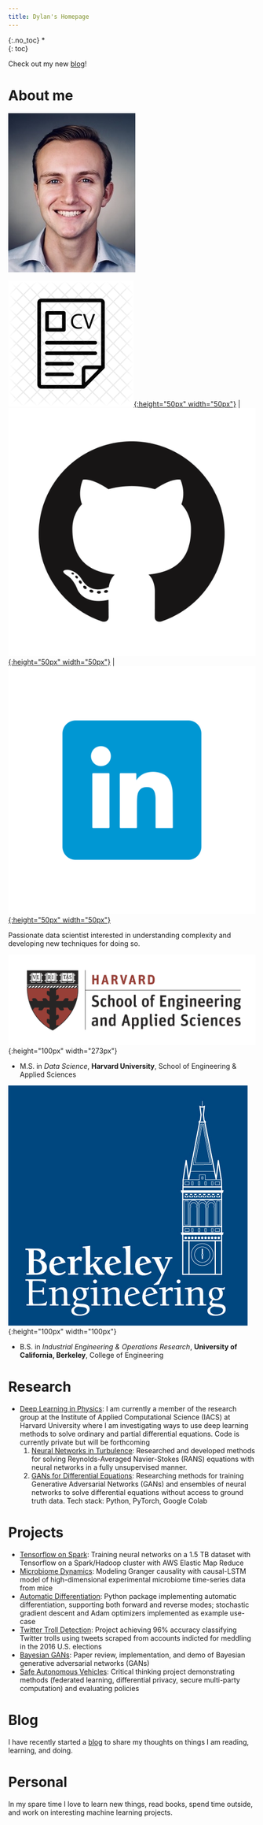 ```yaml
---
title: Dylan's Homepage
---
```


{:.no_toc}
*  
{: toc}

Check out my new [blog](https://dylanrandle.github.io/blog.html)!

# About me

![headshot](pics/headshot.jpg)

[![resume](pics/resume-cv-logo.png){:height="50px" width="50px"}](http://dylanrandle.github.io/DylanRandleResume.pdf) | [![gitlogo](pics/GitHub-Mark.png){:height="50px" width="50px"}](https://github.com/dylanrandle) | [![linkedinlogo](pics/linkedin.png){:height="50px" width="50px"}](https://linkedin.com/in/dylanrandle/)

Passionate data scientist interested in understanding complexity and developing new techniques for doing so.

![harvard](pics/SEASLogo.png){:height="100px" width="273px"}

- M.S. in *Data Science*, **Harvard University**, School of Engineering & Applied Sciences

![berkeley](pics/berkeley-engineering-logo.jpg){:height="100px" width="100px"}

- B.S. in *Industrial Engineering & Operations Research*, **University of California, Berkeley**, College of Engineering

# Research

- [Deep Learning in Physics](https://dylanrandle.github.io/ac299_website/): I am currently a member of the research group at the Institute of Applied Computational Science (IACS) at Harvard University where I am investigating ways to use deep learning methods to solve ordinary and partial differential equations. Code is currently private but will be forthcoming
  1. [Neural Networks in Turbulence](https://dylanrandle.github.io/ac299_website/Channel_Flow.html): Researched and developed methods for solving Reynolds-Averaged Navier-Stokes (RANS) equations with neural networks in a fully unsupervised manner.
  2. [GANs for Differential Equations](https://dylanrandle.github.io/ac299_website/GAN.html): Researching methods for training Generative Adversarial Networks (GANs) and ensembles of neural networks to solve differential equations without access to ground truth data. Tech stack: Python, PyTorch, Google Colab

# Projects

- [Tensorflow on Spark](https://github.com/dylanrandle/spark-tensorflow): Training neural networks on a 1.5 TB dataset with Tensorflow on a Spark/Hadoop cluster with AWS Elastic Map Reduce
- [Microbiome Dynamics](https://github.com/dylanrandle/microbiome): Modeling Granger causality with causal-LSTM model of high-dimensional experimental microbiome time-series data from mice
- [Automatic Differentiation](https://github.com/dylanrandle/autograd): Python package implementing automatic differentiation, supporting both forward and reverse modes; stochastic gradient descent and Adam optimizers implemented as example use-case
- [Twitter Troll Detection](https://dylanrandle.github.io/troll_classification): Project achieving 96% accuracy classifying Twitter trolls using tweets scraped from accounts indicted for meddling in the 2016 U.S. elections
- [Bayesian GANs](https://dylanrandle.github.io/bayesgan.html): Paper review, implementation, and demo of Bayesian generative adversarial networks (GANs)
- [Safe Autonomous Vehicles](https://dylanrandle.github.io/safe_avs.html): Critical thinking project demonstrating methods (federated learning, differential privacy, secure multi-party computation) and evaluating policies

# Blog

I have recently started a [blog](https://dylanrandle.github.io/blog.html) to share my thoughts on things I am reading, learning, and doing.

# Personal

In my spare time I love to learn new things, read books, spend time outside, and work on interesting machine learning projects.

